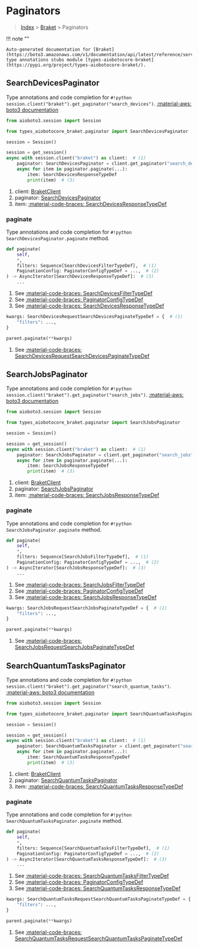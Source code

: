 # Paginators

> [Index](../README.md) > [Braket](./README.md) > Paginators

!!! note ""

    Auto-generated documentation for [Braket](https://boto3.amazonaws.com/v1/documentation/api/latest/reference/services/braket.html#Braket)
    type annotations stubs module [types-aiobotocore-braket](https://pypi.org/project/types-aiobotocore-braket/).

## SearchDevicesPaginator

Type annotations and code completion for `#!python session.client("braket").get_paginator("search_devices")`.
[:material-aws: boto3 documentation](https://boto3.amazonaws.com/v1/documentation/api/latest/reference/services/braket.html#Braket.Paginator.SearchDevices)

```python title="Usage example"
from aioboto3.session import Session

from types_aiobotocore_braket.paginator import SearchDevicesPaginator

session = Session()

session = get_session()
async with session.client("braket") as client:  # (1)
    paginator: SearchDevicesPaginator = client.get_paginator("search_devices")  # (2)
    async for item in paginator.paginate(...):
        item: SearchDevicesResponseTypeDef
        print(item)  # (3)
```

1. client: [BraketClient](./client.md)
2. paginator: [SearchDevicesPaginator](./paginators.md#searchdevicespaginator)
3. item: [:material-code-braces: SearchDevicesResponseTypeDef](./type_defs.md#searchdevicesresponsetypedef) 


### paginate

Type annotations and code completion for `#!python SearchDevicesPaginator.paginate` method.

```python title="Method definition"
def paginate(
    self,
    *,
    filters: Sequence[SearchDevicesFilterTypeDef],  # (1)
    PaginationConfig: PaginatorConfigTypeDef = ...,  # (2)
) -> AsyncIterator[SearchDevicesResponseTypeDef]:  # (3)
    ...
```

1. See [:material-code-braces: SearchDevicesFilterTypeDef](./type_defs.md#searchdevicesfiltertypedef) 
2. See [:material-code-braces: PaginatorConfigTypeDef](./type_defs.md#paginatorconfigtypedef) 
3. See [:material-code-braces: SearchDevicesResponseTypeDef](./type_defs.md#searchdevicesresponsetypedef) 


```python title="Usage example with kwargs"
kwargs: SearchDevicesRequestSearchDevicesPaginateTypeDef = {  # (1)
    "filters": ...,
}

parent.paginate(**kwargs)
```

1. See [:material-code-braces: SearchDevicesRequestSearchDevicesPaginateTypeDef](./type_defs.md#searchdevicesrequestsearchdevicespaginatetypedef) 
## SearchJobsPaginator

Type annotations and code completion for `#!python session.client("braket").get_paginator("search_jobs")`.
[:material-aws: boto3 documentation](https://boto3.amazonaws.com/v1/documentation/api/latest/reference/services/braket.html#Braket.Paginator.SearchJobs)

```python title="Usage example"
from aioboto3.session import Session

from types_aiobotocore_braket.paginator import SearchJobsPaginator

session = Session()

session = get_session()
async with session.client("braket") as client:  # (1)
    paginator: SearchJobsPaginator = client.get_paginator("search_jobs")  # (2)
    async for item in paginator.paginate(...):
        item: SearchJobsResponseTypeDef
        print(item)  # (3)
```

1. client: [BraketClient](./client.md)
2. paginator: [SearchJobsPaginator](./paginators.md#searchjobspaginator)
3. item: [:material-code-braces: SearchJobsResponseTypeDef](./type_defs.md#searchjobsresponsetypedef) 


### paginate

Type annotations and code completion for `#!python SearchJobsPaginator.paginate` method.

```python title="Method definition"
def paginate(
    self,
    *,
    filters: Sequence[SearchJobsFilterTypeDef],  # (1)
    PaginationConfig: PaginatorConfigTypeDef = ...,  # (2)
) -> AsyncIterator[SearchJobsResponseTypeDef]:  # (3)
    ...
```

1. See [:material-code-braces: SearchJobsFilterTypeDef](./type_defs.md#searchjobsfiltertypedef) 
2. See [:material-code-braces: PaginatorConfigTypeDef](./type_defs.md#paginatorconfigtypedef) 
3. See [:material-code-braces: SearchJobsResponseTypeDef](./type_defs.md#searchjobsresponsetypedef) 


```python title="Usage example with kwargs"
kwargs: SearchJobsRequestSearchJobsPaginateTypeDef = {  # (1)
    "filters": ...,
}

parent.paginate(**kwargs)
```

1. See [:material-code-braces: SearchJobsRequestSearchJobsPaginateTypeDef](./type_defs.md#searchjobsrequestsearchjobspaginatetypedef) 
## SearchQuantumTasksPaginator

Type annotations and code completion for `#!python session.client("braket").get_paginator("search_quantum_tasks")`.
[:material-aws: boto3 documentation](https://boto3.amazonaws.com/v1/documentation/api/latest/reference/services/braket.html#Braket.Paginator.SearchQuantumTasks)

```python title="Usage example"
from aioboto3.session import Session

from types_aiobotocore_braket.paginator import SearchQuantumTasksPaginator

session = Session()

session = get_session()
async with session.client("braket") as client:  # (1)
    paginator: SearchQuantumTasksPaginator = client.get_paginator("search_quantum_tasks")  # (2)
    async for item in paginator.paginate(...):
        item: SearchQuantumTasksResponseTypeDef
        print(item)  # (3)
```

1. client: [BraketClient](./client.md)
2. paginator: [SearchQuantumTasksPaginator](./paginators.md#searchquantumtaskspaginator)
3. item: [:material-code-braces: SearchQuantumTasksResponseTypeDef](./type_defs.md#searchquantumtasksresponsetypedef) 


### paginate

Type annotations and code completion for `#!python SearchQuantumTasksPaginator.paginate` method.

```python title="Method definition"
def paginate(
    self,
    *,
    filters: Sequence[SearchQuantumTasksFilterTypeDef],  # (1)
    PaginationConfig: PaginatorConfigTypeDef = ...,  # (2)
) -> AsyncIterator[SearchQuantumTasksResponseTypeDef]:  # (3)
    ...
```

1. See [:material-code-braces: SearchQuantumTasksFilterTypeDef](./type_defs.md#searchquantumtasksfiltertypedef) 
2. See [:material-code-braces: PaginatorConfigTypeDef](./type_defs.md#paginatorconfigtypedef) 
3. See [:material-code-braces: SearchQuantumTasksResponseTypeDef](./type_defs.md#searchquantumtasksresponsetypedef) 


```python title="Usage example with kwargs"
kwargs: SearchQuantumTasksRequestSearchQuantumTasksPaginateTypeDef = {  # (1)
    "filters": ...,
}

parent.paginate(**kwargs)
```

1. See [:material-code-braces: SearchQuantumTasksRequestSearchQuantumTasksPaginateTypeDef](./type_defs.md#searchquantumtasksrequestsearchquantumtaskspaginatetypedef) 
